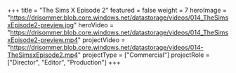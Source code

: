 +++
title = "The Sims X Episode 2"
featured = false
weight = 7
heroImage = "https://drisommer.blob.core.windows.net/datastorage/videos/014_TheSimsxEpisode2-preview.jpg"
heroVideo = "https://drisommer.blob.core.windows.net/datastorage/videos/014_TheSimsxEpisode2-preview.mp4"
projectVideo = "https://drisommer.blob.core.windows.net/datastorage/videos/014-TheSimsxEpisode2.mp4"
projectType = ["Commercial"]
projectRole = ["Director", "Editor", "Production"]
+++
